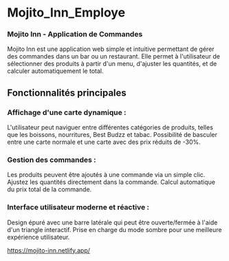 # Mojito_Inn_Employe

### Mojito Inn - Application de Commandes
Mojito Inn est une application web simple et intuitive permettant de gérer des commandes dans un bar ou un restaurant. Elle permet à l'utilisateur de sélectionner des produits à partir d'un menu, d'ajuster les quantités, et de calculer automatiquement le total.

## Fonctionnalités principales
### Affichage d'une carte dynamique :

L'utilisateur peut naviguer entre différentes catégories de produits, telles que les boissons, nourritures, Best Budzz et tabac.
Possibilité de basculer entre une carte normale et une carte avec des prix réduits de -30%.
### Gestion des commandes :

Les produits peuvent être ajoutés à une commande via un simple clic.
Ajustez les quantités directement dans la commande.
Calcul automatique du prix total de la commande.
### Interface utilisateur moderne et réactive :

Design épuré avec une barre latérale qui peut être ouverte/fermée à l'aide d'un triangle interactif.
Prise en charge du mode sombre pour une meilleure expérience utilisateur.

https://mojito-inn.netlify.app/